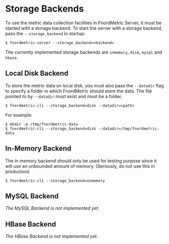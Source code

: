 Storage Backends
================

To use the metric data collection facilities in FnordMetric Server, it must be
started with a storage backend. To start the server with a storage backend,
pass the `--storage_backend` in startup:

    $ fnordmetric-server --storage_backend=<backend>

The currently implemented storage backends are `inmemory`, `disk`, `mysql` and
`hbase`.


Local Disk Backend
------------------

To store the metric data on local disk, you must also pass the `--datadir` flag
to specify a folder in which FnordMetric should store the data. The file pointed
to by `--datadir` must exist and must be a folder.

    $ fnordmetric-cli --storage_backend=disk --datadir=<path>

For example:

    $ mkdir -p /tmp/fnordmetric-data
    $ fnordmetric-cli --storage_backend=disk --datadir=/tmp/fnordmetric-data



In-Memory Backend
-----------------

The in memory backend should only be used for testing purpose since it will
use an unbounded amount of memory. (Seriously, do not use this in production)


    $ fnordmetric-cli --storage_backend=inmemory


MySQL Backend
-------------

_The MySQL Backend is not implemented yet._

HBase Backend
-------------

_The HBase Backend is not implemented yet._
